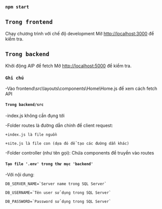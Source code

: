 ### `npm start`

## `Trong frontend`

Chạy chương trình với chế độ development
Mở [http://localhost:3000](http://localhost:3000) để kiểm tra.

## `Trong backend`

Khởi động AIP để fetch
Mở [http://localhost:5000](http://localhost:5000) để kiểm tra.

### `Ghi chú`

-Vào frontend\src\layouts\components\Home\Home.js để xem cách fetch API

#### `Trong backend/src`

-index.js không cần đụng tới

-Folder routes là đường dẫn chính để client request:

    +index.js là file nguồn

    +site.js là file con (dựa đó để tạo các đường dẫn khác)

-Folder controller (như tên gọi): Chứa components để truyền vào routes

#### `Tạo file '.env' trong thư mục 'backend'`

-Với nội dung:

    DB_SERVER_NAME=`Server name trong SQL Server`

    DB_USERNAME=`Tên user sử dụng trong SQL Server`

    DB_PASSWORD=`Password sử dụng trong SQL Server`